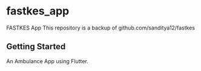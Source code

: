 # fastkes_app

FASTKES App
This repository is a backup of github.com/sanditya12/fastkes
## Getting Started

An Ambulance App using Flutter.

